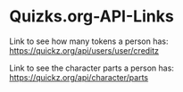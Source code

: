 # Quizks.org-API-Links

Link to see how many tokens a person has: https://quickz.org/api/users/user/creditz


Link to see the character parts a person has: https://quickz.org/api/character/parts
